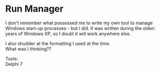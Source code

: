 # Run Manager
I don't remember what possessed me to write my own tool to manage Windows start-up processes - but I did. It was written during the olden years of Windows XP, so I doubt it will work anywhere else.

I also shudder at the formatting I used at the time.  
What was I thinking??

Tools:  
Delphi 7
